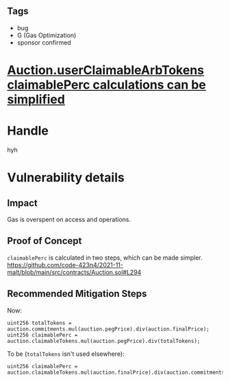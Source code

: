 ## Tags

- bug
- G (Gas Optimization)
- sponsor confirmed

# [Auction.userClaimableArbTokens claimablePerc calculations can be simplified](https://github.com/code-423n4/2021-11-malt-findings/issues/50) 

# Handle

hyh


# Vulnerability details

## Impact

Gas is overspent on access and operations.

## Proof of Concept

```claimablePerc``` is calculated in two steps, which can be made simpler.
https://github.com/code-423n4/2021-11-malt/blob/main/src/contracts/Auction.sol#L294

## Recommended Mitigation Steps

Now:
```
uint256 totalTokens = auction.commitments.mul(auction.pegPrice).div(auction.finalPrice);
uint256 claimablePerc = auction.claimableTokens.mul(auction.pegPrice).div(totalTokens);
```

To be (```totalTokens``` isn't used elsewhere):
```
uint256 claimablePerc = auction.claimableTokens.mul(auction.finalPrice).div(auction.commitments);
```

